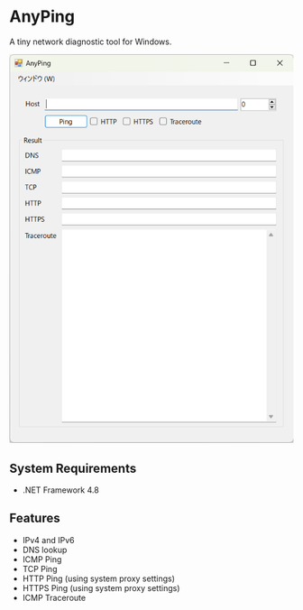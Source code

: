 # AnyPing

A tiny network diagnostic tool for Windows.

![screenshot](screenshot-v1.3.0.0.png)


## System Requirements

* .NET Framework 4.8


## Features

* IPv4 and IPv6
* DNS lookup
* ICMP Ping
* TCP Ping
* HTTP Ping (using system proxy settings)
* HTTPS Ping (using system proxy settings)
* ICMP Traceroute
